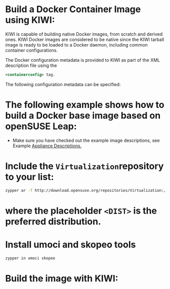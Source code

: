 # Build a Docker Container Image using KIWI:

KIWI is capable of building native Docker images, from scratch and derived ones. KIWI Docker images are considered to be native since the KIWI tarball image is ready to be loaded to a Docker daemon, including common container configurations.

The Docker configuration metadata is provided to KIWI as part of the XML description file using the
```xml
<containerconfig> tag.
```
The following configuration metadata can be specified:

# The following example shows how to build a Docker base image based on openSUSE Leap:

- Make sure you have checked out the example image descriptions, see Example [Appliance Descriptions.](https://suse.github.io/kiwi/installation.html#example-descriptions)

# Include the ```Virtualization```repository to your list:

```bash
zypper ar -f http://download.opensuse.org/repositories/Virtualization:/containers/<DIST>
```

# where the placeholder ```<DIST>``` is the preferred distribution.

# Install umoci and skopeo tools

```bash
zypper in umoci skopeo
```
# Build the image with KIWI:

